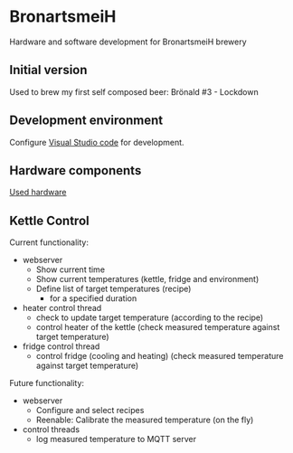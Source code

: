 # BronartsmeiH

Hardware and software development for BronartsmeiH brewery

## Initial version

Used to brew my first self composed beer: Brönald #3 - Lockdown

## Development environment

Configure [Visual Studio code](devenv.md) for development.

## Hardware components

[Used hardware](hardware/README.md)

## Kettle Control

Current functionality:

* webserver
  * Show current time
  * Show current temperatures (kettle, fridge and environment)
  * Define list of target temperatures (recipe)
    * for a specified duration
* heater control thread
  * check to update target temperature (according to the recipe)
  * control heater of the kettle (check measured temperature against target temperature)
* fridge control thread
  * control fridge (cooling and heating) (check measured temperature against target temperature)

Future functionality:

* webserver
  * Configure and select recipes
  * Reenable: Calibrate the measured temperature (on the fly)
* control threads
  * log measured temperature to MQTT server
